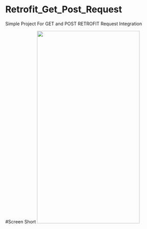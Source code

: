 # Retrofit_Get_Post_Request
Simple Project For GET and POST RETROFIT Request Integration


#Screen Short
<img src="https://user-images.githubusercontent.com/26364962/100314185-e2887580-2fd7-11eb-93cc-9d3fbd91876a.png" height="600" width="320">

